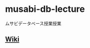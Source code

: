 musabi-db-lecture
=================
ムサビデータベース授業授業

## [Wiki](https://github.com/yamakk/musabi-db-lecture/wiki/)




